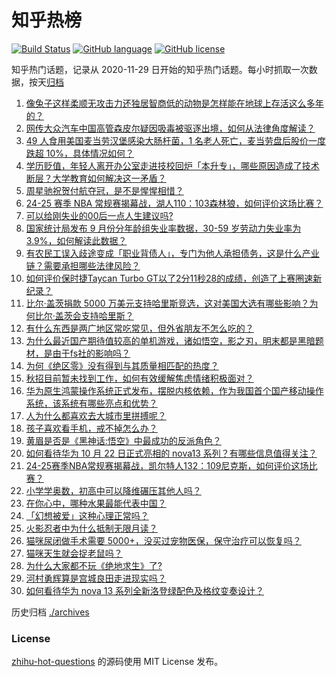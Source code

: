 # 知乎热榜
[![Build Status](https://github.com/ToWeLong/zhihu-hot-questions/workflows/CI/badge.svg)](https://github.com/ToWeLong/zhihu-hot-questions/actions)
[![GitHub language](https://img.shields.io/badge/language-golang-orange.svg)](https://golang.org/)
[![GitHub license](https://img.shields.io/github/license/ToWeLong/zhihu-hot-questions)](https://github.com/ToWeLong/zhihu-hot-questions/blob/main/LICENSE)

知乎热门话题，记录从 2020-11-29 日开始的知乎热门话题。每小时抓取一次数据，按天[归档](./archives)

<!-- BEGIN -->

1. [像兔子这样柔顺无攻击力还独居智商低的动物是怎样能在地球上存活这么多年的？](https://www.zhihu.com/question/265492555)
1. [网传大众汽车中国高管森皮尔疑因吸毒被驱逐出境，如何从法律角度解读？](https://www.zhihu.com/question/1694316273)
1. [49 人食用美国麦当劳汉堡感染大肠杆菌，1 名老人死亡，麦当劳盘后股价一度跌超 10%，具体情况如何？](https://www.zhihu.com/question/1777258951)
1. [学历贬值，年轻人离开办公室走进技校回炉「本升专」，哪些原因造成了技术断层？大学教育如何解决这一矛盾？](https://www.zhihu.com/question/1714520405)
1. [周星驰祝贺付航夺冠，是不是惺惺相惜？](https://www.zhihu.com/question/1607619079)
1. [24-25 赛季 NBA 常规赛揭幕战，湖人110：103森林狼，如何评价这场比赛？](https://www.zhihu.com/question/1776549883)
1. [可以给刚失业的00后一点人生建议吗?](https://www.zhihu.com/question/1722031777)
1. [国家统计局发布 9 月份分年龄组失业率数据，30-59 岁劳动力失业率为 3.9%，如何解读此数据？](https://www.zhihu.com/question/1670801180)
1. [有农民工误入歧途变成「职业背债人」，专门为他人承担债务，这是什么产业链？需要承担哪些法律风险？](https://www.zhihu.com/question/1667098162)
1. [如何评价保时捷Taycan Turbo GT以了2分11秒28的成绩，创造了上赛圈速新纪录？](https://www.zhihu.com/question/1775458616)
1. [比尔·盖茨捐款 5000 万美元支持哈里斯竞选，这对美国大选有哪些影响？为何比尔·盖茨会支持哈里斯？](https://www.zhihu.com/question/1775700972)
1. [有什么东西是两广地区常吃常见，但外省朋友不怎么吃的？](https://www.zhihu.com/question/1206351681)
1. [为什么最近国产期待值较高的单机游戏，诸如悟空，影之刃，明末都是黑暗题材，是由于fs社的影响吗？](https://www.zhihu.com/question/1553437611)
1. [为何《绝区零》没有得到与其质量相匹配的热度？](https://www.zhihu.com/question/1086090906)
1. [秋招目前暂未找到工作，如何有效缓解焦虑情绪积极面对？](https://www.zhihu.com/question/668860913)
1. [华为原生鸿蒙操作系统正式发布，摆脱内核依赖，作为我国首个国产移动操作系统，该系统有哪些亮点和优势？](https://www.zhihu.com/question/1722700393)
1. [人为什么都喜欢去大城市里拼搏呢？](https://www.zhihu.com/question/1739735562)
1. [孩子喜欢看手机，戒不掉怎么办？](https://www.zhihu.com/question/1727862253)
1. [黄眉是否是《黑神话:悟空》中最成功的反派角色？](https://www.zhihu.com/question/667355762)
1. [如何看待华为 10 月 22 日正式亮相的 nova13 系列？有哪些信息值得关注？](https://www.zhihu.com/question/1723717320)
1. [24-25赛季NBA常规赛揭幕战，凯尔特人132：109尼克斯，如何评价这场比赛？](https://www.zhihu.com/question/1776997174)
1. [小学学奥数，初高中可以降维碾压其他人吗？](https://www.zhihu.com/question/632757227)
1. [在你心中，哪种水果最能代表中国？](https://www.zhihu.com/question/737028931)
1. [「幻想被爱」这种心理正常吗？](https://www.zhihu.com/question/973004659)
1. [火影忍者中为什么抵制无限月读？](https://www.zhihu.com/question/275182110)
1. [猫咪尿闭做手术需要 5000+，没买过宠物医保，保守治疗可以恢复吗？](https://www.zhihu.com/question/769566278)
1. [猫咪天生就会捉老鼠吗？](https://www.zhihu.com/question/668050713)
1. [为什么大家都不玩《绝地求生》了?](https://www.zhihu.com/question/333808959)
1. [河村勇辉算是宫城良田走进现实吗？](https://www.zhihu.com/question/1606782891)
1. [如何看待华为 nova 13 系列全新洛登绿配色及格纹变奏设计？](https://www.zhihu.com/question/1663704175)

<!-- END -->

历史归档 [./archives](./archives)


### License
[zhihu-hot-questions](https://github.com/towelong/zhihu-hot-questions) 的源码使用 MIT License 发布。